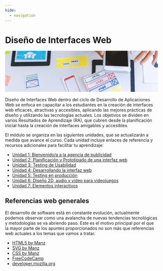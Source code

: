 ```yaml
---
hide:
  - navigation
---
```


# Diseño de Interfaces Web

![](assets/referencias.jpg)


Diseño de Interfaces Web dentro del ciclo de Desarrollo de Aplicaciones Web se enfoca en capacitar a los estudiantes en la creación de interfaces web eficaces, atractivas y accesibles, aplicando las mejores prácticas de diseño y utilizando las tecnologías actuales. Los objetivos se dividen en varios Resultados de Aprendizaje (RA), que cubren desde la planificación inicial hasta la creación de interfaces amigables y accesibles.

El módulo se organiza en las siguientes unidades, que se actualizarán a medida que avance el curso. Cada unidad incluye enlaces de referencia y recursos adicionales para facilitar tu aprendizaje:

* [Unidad 1: Bienvenido/a a la agencia de publicidad](ud1-introduccion-al-diseno.md)
* [Unidad 2: Planificación y Prototipado de una interfaz web](ud2-planificacion-prototipado.md)
* [Unidad 3: Testing de Usabilidad](ud3-Testing-Usabilidad.md)
* [Unidad 4: Desarrollando la interfaz web](ud4-0-desarrollando-la-interfaz.md)
* [Unidad 5: Testing en producción]()
* [Unidad 6: Diseño 2D, audio y video para videojuegos]()
* [Unidad 7: Elementos interactivos]()

## Referencias web generales

El desarrollo de software está en constante evolución, actualmente podemos observar como una avalancha de nuevas tendencias tecnológicas y metodologías se va abriendo paso. Este es el motivo principal por el que la mayor parte de los apuntes proporcionados no son más que referencias web actuales a los temas que vamos a tratar.

* [HTML5 by Manz](https://lenguajehtml.com/html/)
* [SVG by Manz](https://lenguajehtml.com/svg/)
* [CSS by Manz](https://lenguajecss.com/css/)
* [FreeCodeCamp](https://www.freecodecamp.org/)
* [developer.mozilla.org](https://developer.mozilla.org/es/docs/Web/JavaScript)


